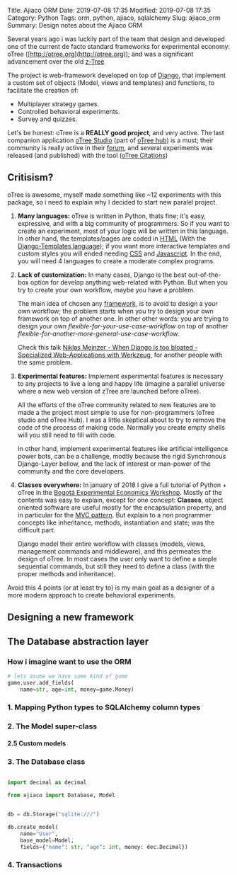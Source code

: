 Title: Ajiaco ORM
Date: 2019-07-08 17:35
Modified: 2019-07-08 17:35
Category: Python
Tags: orm, python, ajiaco, sqlalchemy
Slug: ajiaco_orm
Summary: Design notes about the Ajiaco ORM

Several years ago i was luckily part of the team that design and developed
one of the current de facto standard frameworks for experimental economy:
oTree ([http://otree.org](http://otree.org)); and was a significant
advancement over the old [z-Tree](https://www.ztree.uzh.ch/en.html)

The project is web-framework developed on top of [Django](https://www.djangoproject.com/), that
implement a custom set of objects (Model, views and templates) and functions, to facilitate
the creation of:

- Multiplayer strategy games.
- Controlled behavioral experiments.
- Survey and quizzes.

Let's be honest: oTree is a **REALLY good project**, and very active. The last
companion application [oTree Studio](https://otree.readthedocs.io/en/latest/tutorial/part0_studio.html#tutorial-studio)  (part of [oTree hub](https://www.otreehub.co)) is a must;
their community is really active in their [forum](https://groups.google.com/forum/#!forum/otree), and several experiments was released (and published) with the tool ([oTree Citations](https://scholar.google.com/scholar?cites=5704587714172176698&as_sdt=2005&sciodt=0,5&hl=es))

## Critisism?

oTree is awesome, myself made something like ~12 experiments with this package, so i need to explain
why I decided to start new paralel project.

1. **Many languages:** oTree is written in Python, thats fine; it's easy, expressive, and with a big community of programmers. So if you want to create an experiment, most of your logic will be written in this language. In other hand, the templates/pages are coded in [HTML](https://en.wikipedia.org/wiki/HTML) (With the [Django-Templates language](https://docs.djangoproject.com/en/2.2/ref/templates/language/)); if you want more interactive templates and custom styles you will ended needing [CSS](https://en.wikipedia.org/wiki/Cascading_Style_Sheets) and [Javascript](https://en.wikipedia.org/wiki/JavaScript). In the end, you will need 4 languages to create a moderate complex programs.

2. **Lack of customization:** In many cases, Django is the best out-of-the-box option for develop
   anything web-related with Python. But when you try to create your own workflow, maybe you have a problem.

   The main idea of chosen any [framework](https://en.wikipedia.org/wiki/Software_framework), is to avoid to design a your own workflow; the problem starts when you try to design your own framework on top of another one. In other other words: you are trying to design your own *flexible-for-your-use-case-workflow* on top of another *flexible-for-another-more-general-use-case-workflow*.

   Check this talk [Niklas Meinzer - When Django is too bloated - Specialized Web-Applications with Werkzeug](https://www.youtube.com/watch?v=mXpBuELtpro), for another people with the same problem.


3. **Experimental features:** Implement   experimental features is necessary to any projects to live a long and happy life (imagine a parallel universe where a new web version of zTree are launched before oTree).

   All the efforts of the oTree community related to new features are to made a the project most simple to use for non-programmers (oTree studio and oTree Hub). I was a little skeptical about to try to remove the code of the process of making code. Normally you create empty shells will you still need to fill with code.

   In other hand, implement experimental features like artificial intelligence power bots, can be a
   challenge, modtly because the rigid Synchronous Django-Layer bellow, and the lack of interest or man-power of the community and the core developers.

4. **Classes everywhere:** In january of 2018 I give a full tutorial of Python + oTree in the
[Bogotá Experimental Economics Workshop](https://www.urosario.edu.co/BEEC-2018/Evento/). Mostly of the contents was easy to explain, except for one concept: **Classes**, object oriented software are useful mostly for the encapsulation property, and in particular for the [MVC pattern](https://en.wikipedia.org/wiki/Model%E2%80%93view%E2%80%93controller). But explain to a non programmer concepts like inheritance, methods, instantiation and state; was the difficult part.

   Django model their entire workflow with classes (models, views, management commands and middleware), and this permeates the design of oTree. In most cases the user only want to define a simple sequential commands, but still they need to define a class (with the proper methods and inheritance).

Avoid this 4 points (or at least try to) is my main goal as a designer of a more modern approach to create behavioral experiments.


## Designing a new framework


## The Database abstraction layer

### How i imagine want to use the ORM

```python
# lets asume we have some kind of game
game.user.add_fields(
    name=str, age=int, money=game.Money)

```

### 1. Mapping Python types to SQLAlchemy column types


### 2. The Model super-class


#### 2.5 Custom models


### 3. The Database class

```python

import decimal as decimal

from ajiaco import Database, Model


db = db.Storage("sqlite:///")

db.create_model(
    name="User",
    base_model=Model,
    fields={"name": str, "age": int, money: dec.Decimal})
```

### 4. Transactions

